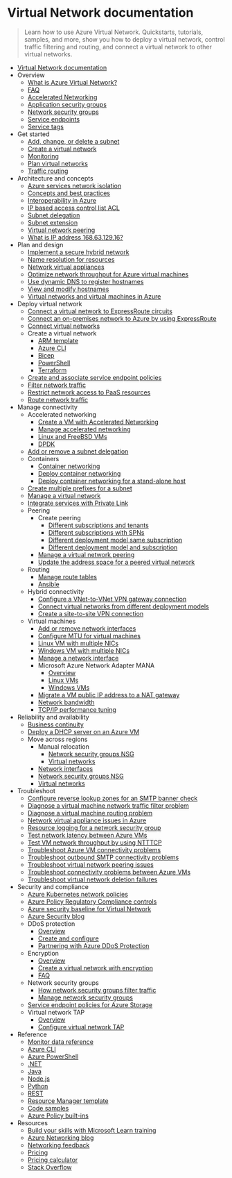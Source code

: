 # Virtual Network documentation
> Learn how to use Azure Virtual Network. Quickstarts, tutorials, samples, and more, show you how to deploy a virtual network, control traffic filtering and routing, and connect a virtual network to other virtual networks.
  - [Virtual Network documentation](https://learn.microsoft.com/en-us/azure/virtual-network/)
  - Overview
    - [What is Azure Virtual Network?](https://learn.microsoft.com/en-us/azure/virtual-network/virtual-networks-overview)
    - [FAQ](https://learn.microsoft.com/en-us/azure/virtual-network/virtual-networks-faq)
    - [Accelerated Networking](https://learn.microsoft.com/en-us/azure/virtual-network/accelerated-networking-overview)
    - [Application security groups](https://learn.microsoft.com/en-us/azure/virtual-network/application-security-groups)
    - [Network security groups](https://learn.microsoft.com/en-us/azure/virtual-network/network-security-groups-overview)
    - [Service endpoints](https://learn.microsoft.com/en-us/azure/virtual-network/virtual-network-service-endpoints-overview)
    - [Service tags](https://learn.microsoft.com/en-us/azure/virtual-network/service-tags-overview)
  - Get started
    - [Add, change, or delete a subnet](https://learn.microsoft.com/en-us/azure/virtual-network/virtual-network-manage-subnet)
    - [Create a virtual network](https://learn.microsoft.com/en-us/azure/virtual-network/quick-create-portal)
    - [Monitoring](https://learn.microsoft.com/en-us/azure/virtual-network/monitor-virtual-network)
    - [Plan virtual networks](https://learn.microsoft.com/en-us/azure/virtual-network/virtual-network-vnet-plan-design-arm)
    - [Traffic routing](https://learn.microsoft.com/en-us/azure/virtual-network/virtual-networks-udr-overview)
  - Architecture and concepts
    - [Azure services network isolation](https://learn.microsoft.com/en-us/azure/virtual-network/vnet-integration-for-azure-services)
    - [Concepts and best practices](https://learn.microsoft.com/en-us/azure/virtual-network/concepts-and-best-practices)
    - [Interoperability in Azure](https://learn.microsoft.com/azure/networking/connectivity-interoperability-control-plane?toc=%2Fazure%2Fvirtual-network%2Ftoc.json)
    - [IP based access control list ACL](https://learn.microsoft.com/en-us/azure/virtual-network/ip-based-access-control-list-overview)
    - [Subnet delegation](https://learn.microsoft.com/en-us/azure/virtual-network/subnet-delegation-overview)
    - [Subnet extension](https://learn.microsoft.com/en-us/azure/virtual-network/subnet-extension)
    - [Virtual network peering](https://learn.microsoft.com/en-us/azure/virtual-network/virtual-network-peering-overview)
    - [What is IP address 168.63.129.16?](https://learn.microsoft.com/en-us/azure/virtual-network/what-is-ip-address-168-63-129-16)
  - Plan and design
    - [Implement a secure hybrid network](https://learn.microsoft.com/azure/architecture/reference-architectures/dmz/secure-vnet-dmz?toc=%2Fazure%2Fvirtual-network%2Ftoc.json&tabs=portal)
    - [Name resolution for resources](https://learn.microsoft.com/en-us/azure/virtual-network/virtual-networks-name-resolution-for-vms-and-role-instances)
    - [Network virtual appliances](https://learn.microsoft.com/en-us/azure/virtual-network/virtual-network-scenario-udr-gw-nva)
    - [Optimize network throughput for Azure virtual machines](https://learn.microsoft.com/en-us/azure/virtual-network/virtual-network-optimize-network-bandwidth)
    - [Use dynamic DNS to register hostnames](https://learn.microsoft.com/en-us/azure/virtual-network/virtual-networks-name-resolution-ddns)
    - [View and modify hostnames](https://learn.microsoft.com/en-us/azure/virtual-network/virtual-networks-viewing-and-modifying-hostnames.yml)
    - [Virtual networks and virtual machines in Azure](https://learn.microsoft.com/en-us/azure/virtual-network/network-overview)
  - Deploy virtual network
    - [Connect a virtual network to ExpressRoute circuits](https://learn.microsoft.com/azure/expressroute/expressroute-howto-linkvnet-portal-resource-manager?toc=%2Fazure%2Fvirtual-network%2Ftoc.json)
    - [Connect an on-premises network to Azure by using ExpressRoute](https://learn.microsoft.com/azure/architecture/reference-architectures/hybrid-networking/expressroute-vpn-failover?toc=%2Fazure%2Fvirtual-network%2Ftoc.json)
    - [Connect virtual networks](https://learn.microsoft.com/en-us/azure/virtual-network/tutorial-connect-virtual-networks)
    - Create a virtual network
      - [ARM template](https://learn.microsoft.com/en-us/azure/virtual-network/quick-create-template)
      - [Azure CLI](https://learn.microsoft.com/en-us/azure/virtual-network/quick-create-cli)
      - [Bicep](https://learn.microsoft.com/en-us/azure/virtual-network/quick-create-bicep)
      - [PowerShell](https://learn.microsoft.com/en-us/azure/virtual-network/quick-create-powershell)
      - [Terraform](https://learn.microsoft.com/en-us/azure/virtual-network/quick-create-terraform)
    - [Create and associate service endpoint policies](https://learn.microsoft.com/en-us/azure/virtual-network/virtual-network-service-endpoint-policies)
    - [Filter network traffic](https://learn.microsoft.com/en-us/azure/virtual-network/tutorial-filter-network-traffic)
    - [Restrict network access to PaaS resources](https://learn.microsoft.com/en-us/azure/virtual-network/tutorial-restrict-network-access-to-resources)
    - [Route network traffic](https://learn.microsoft.com/en-us/azure/virtual-network/tutorial-create-route-table)
  - Manage connectivity
    - Accelerated networking
      - [Create a VM with Accelerated Networking](https://learn.microsoft.com/en-us/azure/virtual-network/create-virtual-machine-accelerated-networking)
      - [Manage accelerated networking](https://learn.microsoft.com/en-us/azure/virtual-network/manage-accelerated-networking)
      - [Linux and FreeBSD VMs](https://learn.microsoft.com/en-us/azure/virtual-network/accelerated-networking-how-it-works)
      - [DPDK](https://learn.microsoft.com/en-us/azure/virtual-network/setup-dpdk)
    - [Add or remove a subnet delegation](https://learn.microsoft.com/en-us/azure/virtual-network/manage-subnet-delegation)
    - Containers
      - [Container networking](https://learn.microsoft.com/en-us/azure/virtual-network/container-networking-overview)
      - [Deploy container networking](https://learn.microsoft.com/en-us/azure/virtual-network/deploy-container-networking)
      - [Deploy container networking for a stand-alone host](https://learn.microsoft.com/en-us/azure/virtual-network/deploy-container-networking-docker-linux)
    - [Create multiple prefixes for a subnet](https://learn.microsoft.com/en-us/azure/virtual-network/how-to-multiple-prefixes-subnet)
    - [Manage a virtual network](https://learn.microsoft.com/en-us/azure/virtual-network/manage-virtual-network.yml)
    - [Integrate services with Private Link](https://learn.microsoft.com/azure/private-link/private-link-overview?toc=%2Fazure%2Fvirtual-network%2Ftoc.json)
    - Peering
      - Create peering
        - [Different subscriptions and tenants](https://learn.microsoft.com/en-us/azure/virtual-network/create-peering-different-subscriptions)
        - [Different subscriptions with SPNs](https://learn.microsoft.com/en-us/azure/virtual-network/create-peering-different-subscriptions-service-principal)
        - [Different deployment model same subscription](https://learn.microsoft.com/en-us/azure/virtual-network/create-peering-different-deployment-models)
        - [Different deployment model and subscription](https://learn.microsoft.com/en-us/azure/virtual-network/create-peering-different-deployment-models-subscriptions)
      - [Manage a virtual network peering](https://learn.microsoft.com/en-us/azure/virtual-network/virtual-network-manage-peering)
      - [Update the address space for a peered virtual network](https://learn.microsoft.com/en-us/azure/virtual-network/update-virtual-network-peering-address-space.yml)
    - Routing
      - [Manage route tables](https://learn.microsoft.com/en-us/azure/virtual-network/manage-route-table.yml)
      - [Ansible](https://learn.microsoft.com/azure/developer/ansible/route-table-configure?toc=%2Fazure%2Fvirtual-network%2Ftoc.json)
    - Hybrid connectivity
      - [Configure a VNet-to-VNet VPN gateway connection](https://learn.microsoft.com/azure/vpn-gateway/vpn-gateway-vnet-vnet-rm-ps?toc=%2Fazure%2Fvirtual-network%2Ftoc.json)
      - [Connect virtual networks from different deployment models](https://learn.microsoft.com/azure/vpn-gateway/vpn-gateway-connect-different-deployment-models-portal?toc=%2Fazure%2Fvirtual-network%2Ftoc.json)
      - [Create a site-to-site VPN connection](https://learn.microsoft.com/azure/vpn-gateway/tutorial-site-to-site-portal?toc=%2Fazure%2Fvirtual-network%2Ftoc.json)
    - Virtual machines
      - [Add or remove network interfaces](https://learn.microsoft.com/en-us/azure/virtual-network/virtual-network-network-interface-vm.yml)
      - [Configure MTU for virtual machines](https://learn.microsoft.com/en-us/azure/virtual-network/how-to-virtual-machine-mtu)
      - [Linux VM with multiple NICs](https://learn.microsoft.com/azure/virtual-machines/linux/multiple-nics?toc=%2Fazure%2Fvirtual-network%2Ftoc.json)
      - [Windows VM with multiple NICs](https://learn.microsoft.com/azure/virtual-machines/windows/multiple-nics?toc=%2Fazure%2Fvirtual-network%2Ftoc.json)
      - [Manage a network interface](https://learn.microsoft.com/en-us/azure/virtual-network/virtual-network-network-interface)
      - Microsoft Azure Network Adapter MANA
        - [Overview](https://learn.microsoft.com/en-us/azure/virtual-network/accelerated-networking-mana-overview)
        - [Linux VMs](https://learn.microsoft.com/en-us/azure/virtual-network/accelerated-networking-mana-linux)
        - [Windows VMs](https://learn.microsoft.com/en-us/azure/virtual-network/accelerated-networking-mana-windows)
      - [Migrate a VM public IP address to a NAT gateway](https://learn.microsoft.com/azure/nat-gateway/tutorial-migrate-ilip-nat?toc=%2Fazure%2Fvirtual-network%2Ftoc.json)
      - [Network bandwidth](https://learn.microsoft.com/en-us/azure/virtual-network/virtual-machine-network-throughput)
      - [TCP/IP performance tuning](https://learn.microsoft.com/en-us/azure/virtual-network/virtual-network-tcpip-performance-tuning)
  - Reliability and availability
    - [Business continuity](https://learn.microsoft.com/en-us/azure/virtual-network/virtual-network-disaster-recovery-guidance)
    - [Deploy a DHCP server on an Azure VM](https://learn.microsoft.com/en-us/azure/virtual-network/how-to-dhcp-azure)
    - Move across regions
      - Manual relocation
        - [Network security groups NSG](https://learn.microsoft.com/azure/operational-excellence/relocation-virtual-network-nsg?toc=%2Fazure%2Fvirtual-network%2Ftoc.json&tabs=azure-portal)
        - [Virtual networks](https://learn.microsoft.com/azure/operational-excellence/relocation-virtual-network?toc=%2Fazure%2Fvirtual-network%2Ftoc.json&tabs=azure-portal)
      - [Network interfaces](https://learn.microsoft.com/azure/resource-mover/tutorial-move-region-virtual-machines?toc=%2Fazure%2Fvirtual-network%2Ftoc.json)
      - [Network security groups NSG](https://learn.microsoft.com/azure/resource-mover/tutorial-move-region-virtual-machines?toc=%2Fazure%2Fvirtual-network%2Ftoc.json)
      - [Virtual networks](https://learn.microsoft.com/azure/resource-mover/tutorial-move-region-virtual-machines?toc=%2Fazure%2Fvirtual-network%2Ftoc.json)
  - Troubleshoot
    - [Configure reverse lookup zones for an SMTP banner check](https://learn.microsoft.com/en-us/azure/virtual-network/create-ptr-for-smtp-service)
    - [Diagnose a virtual machine network traffic filter problem](https://learn.microsoft.com/en-us/azure/virtual-network/diagnose-network-traffic-filter-problem)
    - [Diagnose a virtual machine routing problem](https://learn.microsoft.com/en-us/azure/virtual-network/diagnose-network-routing-problem)
    - [Network virtual appliance issues in Azure](https://learn.microsoft.com/en-us/azure/virtual-network/virtual-network-troubleshoot-nva)
    - [Resource logging for a network security group](https://learn.microsoft.com/en-us/azure/virtual-network/virtual-network-nsg-manage-log)
    - [Test network latency between Azure VMs](https://learn.microsoft.com/en-us/azure/virtual-network/virtual-network-test-latency)
    - [Test VM network throughput by using NTTTCP](https://learn.microsoft.com/en-us/azure/virtual-network/virtual-network-bandwidth-testing)
    - [Troubleshoot Azure VM connectivity problems](https://learn.microsoft.com/en-us/azure/virtual-network/troubleshoot-vm-connectivity)
    - [Troubleshoot outbound SMTP connectivity problems](https://learn.microsoft.com/en-us/azure/virtual-network/troubleshoot-outbound-smtp-connectivity)
    - [Troubleshoot virtual network peering issues](https://learn.microsoft.com/en-us/azure/virtual-network/virtual-network-troubleshoot-peering-issues)
    - [Troubleshoot connectivity problems between Azure VMs](https://learn.microsoft.com/en-us/azure/virtual-network/virtual-network-troubleshoot-connectivity-problem-between-vms)
    - [Troubleshoot virtual network deletion failures](https://learn.microsoft.com/en-us/azure/virtual-network/virtual-network-troubleshoot-cannot-delete-vnet)
  - Security and compliance
    - [Azure Kubernetes network policies](https://learn.microsoft.com/en-us/azure/virtual-network/kubernetes-network-policies)
    - [Azure Policy Regulatory Compliance controls](https://learn.microsoft.com/en-us/azure/virtual-network/security-controls-policy)
    - [Azure security baseline for Virtual Network](https://learn.microsoft.com/azure/baselines/virtual-network-security-baseline?toc=%2Fazure%2Fvirtual-network%2Ftoc.json)
    - [Azure Security blog](https://techcommunity.microsoft.com/category/azure-network-security/blog/azurenetworksecurityblog)
    - DDoS protection
      - [Overview](https://learn.microsoft.com/azure/ddos-protection/ddos-protection-overview?toc=%2Fazure%2Fvirtual-network%2Ftoc.json)
      - [Create and configure](https://learn.microsoft.com/azure/ddos-protection/manage-ddos-protection?toc=%2Fazure%2Fvirtual-network%2Ftoc.json)
      - [Partnering with Azure DDoS Protection](https://learn.microsoft.com/azure/ddos-protection/ddos-protection-partner-onboarding?toc=%2Fazure%2Fvirtual-network%2Ftoc.json)
    - Encryption
      - [Overview](https://learn.microsoft.com/en-us/azure/virtual-network/virtual-network-encryption-overview)
      - [Create a virtual network with encryption](https://learn.microsoft.com/en-us/azure/virtual-network/how-to-create-encryption)
      - [FAQ](https://learn.microsoft.com/en-us/azure/virtual-network/virtual-network-encryption-faq.yml)
    - Network security groups
      - [How network security groups filter traffic](https://learn.microsoft.com/en-us/azure/virtual-network/network-security-group-how-it-works)
      - [Manage network security groups](https://learn.microsoft.com/en-us/azure/virtual-network/manage-network-security-group)
    - [Service endpoint policies for Azure Storage](https://learn.microsoft.com/en-us/azure/virtual-network/virtual-network-service-endpoint-policies-overview)
    - Virtual network TAP
      - [Overview](https://learn.microsoft.com/en-us/azure/virtual-network/virtual-network-tap-overview)
      - [Configure virtual network TAP](https://learn.microsoft.com/en-us/azure/virtual-network/tutorial-tap-virtual-network-cli)
  - Reference
    - [Monitor data reference](https://learn.microsoft.com/en-us/azure/virtual-network/monitor-virtual-network-reference)
    - [Azure CLI](https://learn.microsoft.com/cli/azure/azure-cli-reference-for-network)
    - [Azure PowerShell](https://learn.microsoft.com/powershell/module/az.network)
    - [.NET](https://learn.microsoft.com/dotnet/api/overview/azure/virtual-network)
    - [Java](https://learn.microsoft.com/java/api/)
    - [Node.js](https://learn.microsoft.com/javascript/azure)
    - [Python](https://azure.microsoft.com/develop/python/)
    - [REST](https://learn.microsoft.com/rest/api/virtual-network)
    - [Resource Manager template](https://learn.microsoft.com/azure/templates/microsoft.network/allversions)
    - [Code samples](https://azure.microsoft.com/resources/samples/?service=virtual-network)
    - [Azure Policy built-ins](https://learn.microsoft.com/en-us/azure/virtual-network/policy-reference)
  - Resources
    - [Build your skills with Microsoft Learn training](https://learn.microsoft.com/training/browse/)
    - [Azure Networking blog](https://techcommunity.microsoft.com/category/azure/blog/azurenetworkingblog)
    - [Networking feedback](https://feedback.azure.com/d365community/forum/8ae9bf04-8326-ec11-b6e6-000d3a4f0789)
    - [Pricing](https://azure.microsoft.com/pricing/details/virtual-network)
    - [Pricing calculator](https://azure.microsoft.com/pricing/calculator/)
    - [Stack Overflow](https://stackoverflow.com/questions/tagged/azure-virtual-network)
